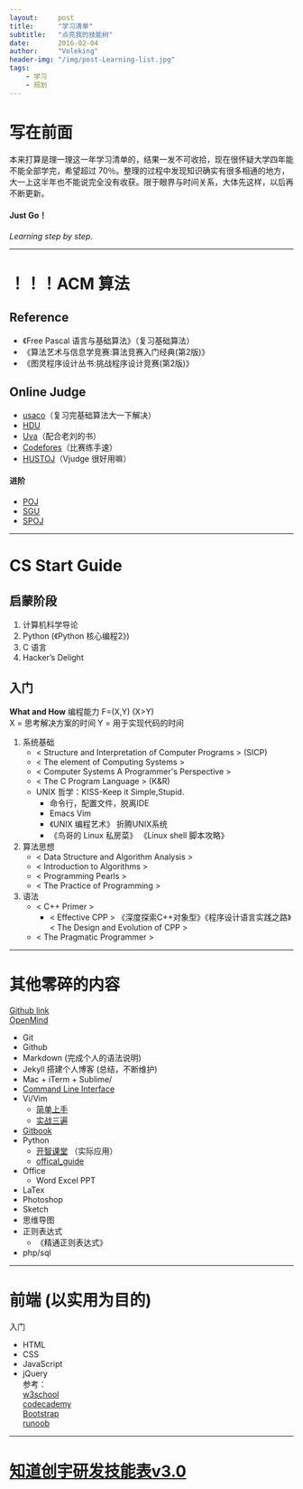 ```yaml
---
layout:     post
title:      "学习清单"
subtitle:   "点亮我的技能树"
date:       2016-02-04
author:     "Voleking"
header-img: "/img/post-Learning-list.jpg"
tags:
    - 学习
    - 规划
---
```



# 写在前面  

本来打算是理一理这一年学习清单的，结果一发不可收拾，现在很怀疑大学四年能不能全部学完，希望超过 70％。整理的过程中发现知识确实有很多相通的地方，大一上这半年也不能说完全没有收获。限于眼界与时间关系，大体先这样，以后再不断更新。  

#### Just Go！ 
_Learning step by step._  


---

# ！！！ACM 算法  

## Reference  
+ 《Free Pascal 语言与基础算法》（复习基础算法）  
+ 《算法艺术与信息学竞赛:算法竞赛入门经典(第2版)》  
+ 《图灵程序设计丛书:挑战程序设计竞赛(第2版)》  

## Online Judge
+ [usaco](http://train.usaco.org/usacogate)（复习完基础算法大一下解决）
+ [HDU](http://acm.hdu.edu.cn)  
+ [Uva](https://uva.onlinejudge.org/index.php)（配合老刘的书）  
+ [Codefores](http://codeforces.com)（比赛练手速）   
+ [HUSTOJ](http://acm.hust.edu.cn)（Vjudge 很好用嘛）  

#### 进阶
+ [POJ](http://poj.org)  
+ [SGU](http://acm.sgu.ru)  
+ [SPOJ](http://www.spoj.com)  


---

# CS Start Guide  

## 启蒙阶段
1. 计算机科学导论
2. Python (《Python 核心编程2》)
3. C 语言
4. Hacker’s Delight 

## 入门

**What and How**
编程能力 F=(X,Y) (X>Y)  
    X = 思考解决方案的时间
    Y = 用于实现代码的时间

1. 系统基础   
    * < Structure and Interpretation of Computer Programs > (SICP)  
    * < The element of Computing Systems >  
    * < Computer Systems A Programmer's Perspective >  
    * < The C Program Language > (K&R)  
    * UNIX 哲学：KISS-Keep it Simple,Stupid.  
        - 命令行，配置文件，脱离IDE  
        - Emacs Vim  
        - 《UNIX 编程艺术》 折腾UNIX系统   
        - 《鸟哥的 Linux 私房菜》 《Linux shell 脚本攻略》
2. 算法思想  
    * < Data Structure and Algorithm Analysis >  
    * < Introduction to Algorithms >
    * < Programming Pearls >  
    * < The  Practice of Programming >  
3. 语法  
    * < C++ Primer >  
        - < Effective CPP > 《深度探索C++对象型》《程序设计语言实践之路》< The Design and Evolution of CPP >  
    * < The Pragmatic Programmer >


---

# 其他零碎的内容  
[Github link](https://github.com/OpenMindClub?page=1)   
[OpenMind](https://www.gitbook.com/book/frank-the-obscure/pythoncamp0/details)

+ Git  
+ Github  
+ Markdown (完成个人的语法说明)  
+ Jekyll 搭建个人博客 (总结，不断维护)  
+ Mac + iTerm + Sublime/ 
+ [Command Line Interface](http://billie66.github.io/TLCL/index.html)  
+ Vi/Vim  
    * [简单上手](http://azeril.me/blog/Vim.html)   
    * [实战三遍](http://coolshell.cn/articles/5426.html/comment-page-1#comments)  
+ [Gitbook](https://github.com/OpenMindClub/gitbook-zh)  
+ Python
    * [开智课堂](https://github.com/OpenMindClub/python-basic/blob/master/SUMMARY.md) （实际应用）
    * [offical_guide](https://wiki.python.org/moin/PythonBooks)
+ Office  
    * Word Excel PPT
+ LaTex
+ Photoshop
+ Sketch
+ 思维导图
+ 正则表达式
    * 《精通正则表达式》
+ php/sql


---

# 前端 (以实用为目的)
入门
+ HTML  
+ CSS  
+ JavaScript  
+ jQuery  
参考：  
[w3school](http://www.w3school.com.cn/index.html)  
[codecademy](https://www.codecademy.com)  
[Bootstrap](http://getbootstrap.com)  
[runoob](http://www.runoob.com)

---

# [知道创宇研发技能表v3.0](/attach/知道创宇研发技能表v3.0.pdf)  




